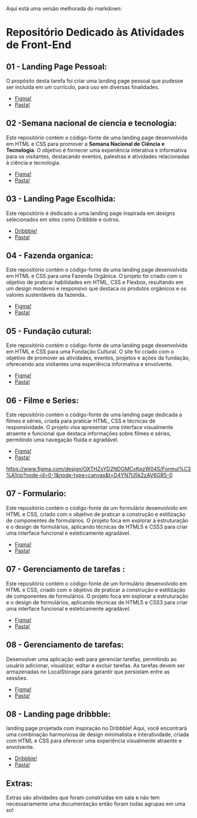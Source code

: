 Aqui está uma versão melhorada do markdown:
# Repositório Dedicado às Atividades de Front-End

## 01 - Landing Page Pessoal:

O propósito desta tarefa foi criar uma landing page pessoal que pudesse ser incluída em um currículo, para uso em diversas finalidades.
- [Figma!](https://www.figma.com/file/YzCtH5hSbN6797Q5T9ixu5/Curr%C3%ADculo?type=design&node-id=0-1&mode=design&t=oCw07d8sSZ3urV0A-0)
- [Pasta!](/atividade-1/)


## 02 -Semana nacional de ciencia e tecnologia:

Este repositório contém o código-fonte de uma landing page desenvolvida em HTML e CSS para promover a **Semana Nacional de Ciência e Tecnologia**. O objetivo é fornecer uma experiência interativa e informativa para os visitantes, destacando eventos, palestras e atividades relacionadas à ciência e tecnologia.

- [Figma!](https://www.figma.com/file/vanJZuLllbkddBtMbvzz3c/Semana-CST-em-ADS?type=design&node-id=0-1&mode=design&t=N0hRhRib2m5Qzyr2-0)
- [Pasta!](/atividade-2/)


## 03 - Landing Page Escolhida:

Este repositório é dedicado a uma landing page inspirada em designs selecionados em sites como Dribbble e outros.

- [Dribbble!](https://dribbble.com/shots/17505681-UI-Concept-Spider-man-Miles-Morales/attachments/12644392?mode=media)
- [Pasta!](/atividade-3/)


## 04 - Fazenda organica: 

Este repositório contém o código-fonte de uma landing page desenvolvida em HTML e CSS para uma Fazenda Orgânica. O projeto foi criado com o objetivo de praticar habilidades em HTML, CSS e Flexbox, resultando em um design moderno e responsivo que destaca os produtos orgânicos e os valores sustentáveis da fazenda..

- [Figma!](https://www.figma.com/file/hpUhYnmyCidnMDAlbzXChm/Fazenda-org%C3%A2nica---Flexbox?type=design&node-id=0-1&mode=design&t=C66bci2lsM7EvD8X-0)
- [Pasta!](/atividade-4/)

## 05 - Fundação cutural: 

Este repositório contém o código-fonte de uma landing page desenvolvida em HTML e CSS para uma Fundação Cultural. O site foi criado com o objetivo de promover as atividades, eventos, projetos e ações da fundação, oferecendo aos visitantes uma experiência informativa e envolvente.

- [Figma!](https://www.figma.com/file/vX2zg5OsVrJA8TMwCy0JVR/Funda%C3%A7%C3%A3o-Cultural?type=design&node-id=0-1&mode=design&t=dKcBwzZcExT31IV2-0)
- [Pasta!](/atividade-5/)


## 06 - Filme e Series: 

Este repositório contém o código-fonte de uma landing page dedicada a filmes e séries, criada para praticar HTML, CSS e técnicas de responsividade. O projeto visa apresentar uma interface visualmente atraente e funcional que destaca informações sobre filmes e séries, permitindo uma navegação fluida e agradável.

- [Figma!](https://www.figma.com/file/BCeiBCoOgc0PIWSdLLWDM3qR/Minhas-S%C3%A9ries?type=design&node-id=0-1&mode=design&t=O59POboteN6KjGtq-0)
- [Pasta!](/atividade-6/)

https://www.figma.com/design/OXTHZsYD2NDGMCxKpzW04S/Formul%C3%A1rio?node-id=0-1&node-type=canvas&t=D4YN7U5k2zAV6GR5-0

## 07 - Formulario: 

Este repositório contém o código-fonte de um formulário desenvolvido em HTML e CSS, criado com o objetivo de praticar a construção e estilização de componentes de formulários. O projeto foca em explorar a estruturação e o design de formulários, aplicando técnicas de HTML5 e CSS3 para criar uma interface funcional e esteticamente agradável.

- [Figma!](https://www.figma.com/design/OXTHZsYD2NDGMCxKpzW04S/Formul%C3%A1rio?node-id=0-1&node-type=canvas&t=D4YN7U5k2zAV6GR5-0)
- [Pasta!](/atividade-7/)

## 07 - Gerenciamento de tarefas : 

Este repositório contém o código-fonte de um formulário desenvolvido em HTML e CSS, criado com o objetivo de praticar a construção e estilização de componentes de formulários. O projeto foca em explorar a estruturação e o design de formulários, aplicando técnicas de HTML5 e CSS3 para criar uma interface funcional e esteticamente agradável.

- [Figma!](https://www.figma.com/design/OXTHZsYD2NDGMCxKpzW04S/Formul%C3%A1rio?node-id=0-1&node-type=canvas&t=D4YN7U5k2zAV6GR5-0)
- [Pasta!](/atividade-7/)

## 08 - Gerenciamento de tarefas: 

Desenvolver uma aplicação web para gerenciar tarefas, permitindo ao usuário adicionar, visualizar, editar e excluir tarefas. As tarefas devem ser armazenadas no LocalStorage para garantir que persistam entre as sessões.

- [Figma!](https://docs.google.com/document/d/1uziQ3epapdGh1XxNK04jXwCirOWxBQ6FkgbdT5iU2TU/edit?usp=sharing)
- [Pasta!](/atividade-8//)

## 08 - Landing page dribbble: 

landing page projetada com inspiração no Dribbble! Aqui, você encontrará uma combinação harmoniosa de design minimalista e interatividade, criada com HTML e CSS para oferecer uma experiência visualmente atraente e envolvente.

- [Dribbble!](https://dribbble.com/shots/11356916-LaslesVPN)
- [Pasta!](/atividade-9/)

## Extras:

Extras são atividades que foram construídas em sala e não tem necessariamente uma documentação então foram todas agrupas em uma so!